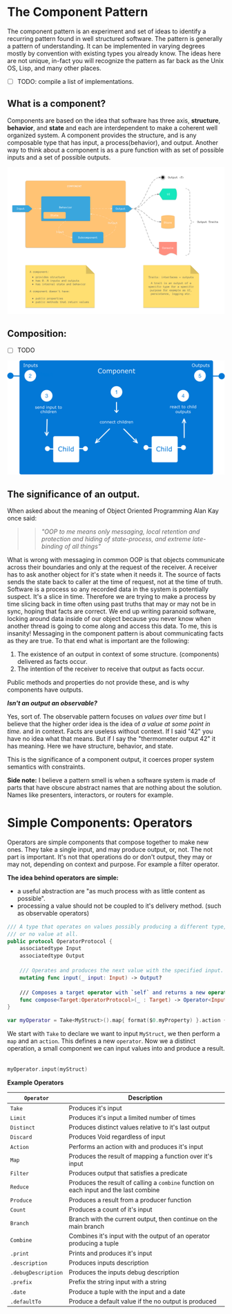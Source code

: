 # The Component Pattern

The component pattern is an experiment and set of ideas to identify a recurring pattern found in well structured software.
The pattern is generally a pattern of understanding. It can be implemented in varying degrees mostly by convention with existing types you already know. The ideas here are not unique, in-fact you will recognize the pattern as far back as the Unix OS, Lisp, and many other places.
 
 - [ ] TODO: compile a list of implementations.



What is a component?
--------------------
Components are based on the idea that software has three axis, **structure**, **behavior**, and **state** and each are interdependent to make a coherent well organized system. A component provides the structure, and is any composable type that has input, a process(behavior), and output. Another way to think about a component is as a pure function with as set of possible inputs and a set of possible outputs.

![Component](img/Component1.png)

Composition:
------------
- [ ] TODO



![Composition](img/Component2.png)

The significance of an output.
------------------------------
When asked about the meaning of Object Oriented Programming Alan Kay once said:

>> *"OOP to me means only messaging, local retention and protection and
 hiding of state-process, and extreme late-binding of all things"*

What is wrong with messaging in common OOP is that objects communicate across their boundaries and only at the request of the receiver. A receiver has to ask another object for it's state when it needs it. The source of facts sends the state back to caller at the time of request, not at the time of truth. Software is a process so any recorded data in the system is potentially suspect. It's a slice in time. Therefore we are trying to make a process by time slicing back in time often using past truths that may or may not be in sync, hoping that facts are correct. We end up writing paranoid software, locking around data inside of our object because you never know when another thread is going to come along and access this data. To me, this is insanity! Messaging in the component pattern is about communicating facts as they are true. To that end what is important are the following:

1. The existence of an output in context of some structure. (components) delivered as facts occur.
2. The intention of the receiver to receive that output as facts occur.

Public methods and properties do not provide these, and is why components have outputs.


**_Isn't an output an observable?_**

Yes, sort of. The observable pattern focuses on _values over time_ but I believe that the higher order idea is the idea of _a value at some point in time._ and in context. Facts are useless without context. If I said "42" you have no idea what that means. But if I say the "thermometer output 42" it has meaning. Here we have structure, behavior, and state.

This is the significance of a component output, it coerces proper system semantics with constraints.

**Side note:**
 I believe a pattern smell is when a software system is made of parts that have obscure abstract names that are nothing about the solution. Names like presenters, interactors, or routers for example.

# Simple Components: Operators
Operators are simple components that compose together to make new ones. They take a single input, and may produce output, or, not. The not part is important. It's not that operations do or don't output, they may or may not, depending on context and purpose. For example a filter operator.

**The idea behind operators are simple:**

- a useful abstraction are "as much process with as little content as possible".
- processing a value should not be coupled to it's delivery method. (such as observable operators)

```swift
/// A type that operates on values possibly producing a different type,
/// or no value at all.
public protocol OperatorProtocol {
    associatedtype Input
    associatedtype Output
    
    /// Operates and produces the next value with the specified input.
    mutating func input(_ input: Input) -> Output?
    
    /// Composes a target operator with `self` and returns a new operator.
    func compose<Target:OperatorProtocol>(_ : Target) -> Operator<Input, Target.Output> where Target.Input == Output
}
```

```swift
var myOperator = Take<MyStruct>().map{ format($0.myProperty) }.action { label.text = $0 }
```
We start with `Take` to declare we want to input `MyStruct`, we then perform a `map` and an `action`.  This defines a new `operator`. Now we a distinct operation, a small component we can input values into and produce a result. 

```swift

myOperator.input(myStruct) 

```

**Example Operators**

| `Operator`         | Description                                                                            |
|--------------------|----------------------------------------------------------------------------------------|
| `Take`          | Produces it's input                                                                    |
| `Limit`         | Produces it's input a limited number of times                                          |
| `Distinct`         | Produces distinct values relative to it's last output                                  |
| `Discard`          | Produces Void regardless of input                                                      |
| `Action`           | Performs an action with  and produces it's input                            |
| `Map`              | Produces the result of mapping a function over it's input                              |
| `Filter`           | Produces output that satisfies a predicate                                             |
| `Reduce`           | Produces the result of calling a `combine` function on each input and the last combine |
| `Produce`           | Produces a result from a producer function |
| `Count`            | Produces a count of it's input                                                         |
| `Branch`           | Branch with the current output, then continue on the main branch                       |
| `Combine`          | Combines it's input with the output of an operator producing a tuple      |
| `.print`            | Prints and produces it's input                                                             |
| `.description`      | Produces inputs description                                                            |
| `.debugDescription` | Produces the inputs debug description                                                  |
| `.prefix`           | Prefix the string input with a string                                                  |
| `.date`             | Produce a tuple with the input and a date                                              |
| `.defaultTo`             | Produce a default value if the no output is produced                              |

